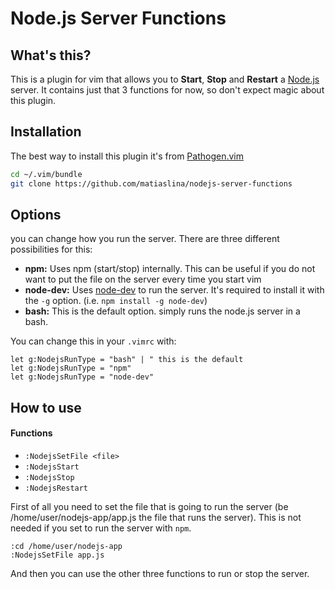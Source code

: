# Node.js Server Functions

## What's this?

This is a plugin for vim that allows you to **Start**, **Stop** and 
**Restart** a [Node.js](http://www.nodejs.org) server. It contains
just that 3 functions for now, so don't expect magic about this plugin.

## Installation

The best way to install this plugin it's from [Pathogen.vim](https://github.com/tpope/vim-pathogen)

```bash
cd ~/.vim/bundle
git clone https://github.com/matiaslina/nodejs-server-functions
```

## Options

you can change how you run the server. There are three different possibilities for this:

* **npm:** Uses npm (start/stop) internally. This can be useful if you do not want to put the file on the server every time you start vim
* **node-dev:** Uses [node-dev](https://github.com/fgnass/node-dev) to run the server. It's required to install it with the `-g` option. (i.e. `npm install -g node-dev`)
* **bash:** This is the default option. simply runs the node.js server in a bash.

You can change this in your `.vimrc` with:

```
let g:NodejsRunType = "bash" | " this is the default
let g:NodejsRunType = "npm"
let g:NodejsRunType = "node-dev"
```

## How to use

#### Functions

* `:NodejsSetFile <file>`
* `:NodejsStart`
* `:NodejsStop`
* `:NodejsRestart`

First of all you need to set the file that is going to run the server (be /home/user/nodejs-app/app.js the file that runs the server). This is not needed if you set to run the server with `npm`.

```
:cd /home/user/nodejs-app
:NodejsSetFile app.js
```

And then you can use the other three functions to run or stop the server.
